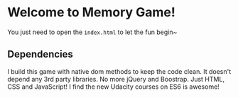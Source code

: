 # Welcome to Memory Game!


You just need to open the `index.html` to let the fun begin~

## Dependencies

I build this game with native dom methods to keep the code clean. It doesn't depend any 3rd party libraries. No more jQuery and Boostrap. Just HTML, CSS and JavaScript! I find the new Udacity courses on ES6 is awesome!


